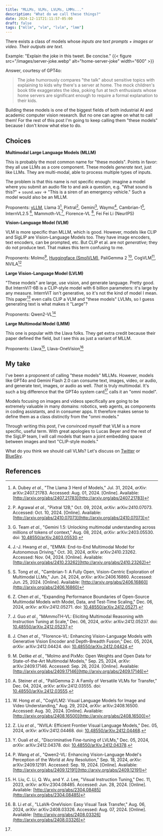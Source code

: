 ```yaml
---
title: "MLLMs, VLMs, LVLMs, LMMs..."
description: "What do we call these things?"
date: 2024-12-11T21:11:57-05:00
draft: false
tags: ["mllm", "vlm", "lvlm", "lmm"]
---
```




There exists a class of models whose *inputs are text prompts + images or video. Their outputs are text.* 

Example:  "Explain the joke in this tweet. Be concise."
{{< figure src="/images/server-joke.webp" alt="home-server-joke" width="600" >}}

Answer, courtesy of GPT4o:
> The joke humorously compares "the talk" about sensitive topics with explaining to kids why there's a server at home. The mock children's book title exaggerates the idea, poking fun at tech enthusiasts whose home servers are significant enough to require a formal explanation to their kids.

Building these models is one of the biggest fields of both industrial AI and academic computer vision research. But no one can agree on what to call them! For the rest of this post I'm going to keep calling them "these models" because I don't know what else to do.

## Choices

**Multimodal Large Language Models (MLLM)**

This is probably the most common name for "these models". Points in favor: they all use LLMs as a core component. These models *generate text*, just like LLMs. They are multi-modal, able to process multiple types of inputs.

The problem is that this name is not specific enough: imagine a model where you submit an audio file to and ask a question, e.g. "What sound is this?"  + `sound.wav` -> "This is a siren of an emergency vehicle." Such a model would also be an MLLM. 

Proponents: [vLLM](https://docs.vllm.ai/en/latest/usage/multimodal_inputs.html#multimodal-inputs), Llama 3[^1], Pixtral[^2], Gemini[^3], Waymo[^4], Cambrian-1[^5], InternVL2.5 [^6], Mammoth-VL[^7], Florence-VL [^8], Fei Fei Li (NeurIPS)

**Vision-Language Model (VLM)**

VLM is more specific than MLLM, which is good. However, models like CLIP and SigLIP are Vision-Language Models too. They have image encoders, text encoders, can be prompted, etc. But CLIP et al. are not *generative*; they do not produce text. That makes this term confusing to me.  

Proponents: Molmo[^9], [Huggingface (SmolVLM)](https://huggingface.co/blog/smolvlm), PaliGemma 2 [^10], CogVLM[^11], NVILA[^12]

**Large Vision-Language Model (LVLM)**

"These models" are large, use vision, and generate language. Pretty good. But InternViT-6B is a CLIP-style model with 6 billion parameters: it's large by any measure. InternViT isn't generative, so it's not the kind of model I mean. This paper[^16] even calls CLIP a VLM and "these models" LVLMs, so I guess generating text is what makes it "Large"?

Proponents: Qwen2-VL[^13]

**Large Multimodal Model (LMM)**

This one is popular with the Llava folks. They get extra credit because their paper defined the field, but I see this as just a variant of MLLM. 

Proponents: Llava[^14], Llava-OneVision[^15]

## My take

I've been a proponent of calling "these models" MLLMs. However, models like GPT4o and Gemini Flash 2.0 can consume text, images, video, or audio, and generate text, images, or audio as well. *That* is truly multimodal. It's such a big difference that the GPT4o system card[^17] calls it an "omni model". 

Models focusing on images and videos specifically are going to be extremely valuable in many domains: robotics, web agents, as components in coding assistants, and in consumer apps. It therefore makes sense to define them as a class distinctly from the "omni models." 

Through writing this post, I've convinced myself that VLM is a more specific, useful term. With great apologies to Lucas Beyer and the rest of the SigLIP team, I will call models that learn a joint embedding space between images and text "CLIP-style models."

What do you think we should call VLMs? Let's discuss on [Twitter](https://x.com/jbohnslav/status/1867246633567809725) or [BlueSky](https://bsky.app/profile/jbohnslav.bsky.social/post/3ld4p735ul22q). 

## References

[^1]: A. Dubey _et al._, "The Llama 3 Herd of Models," Jul. 31, 2024, _arXiv_: arXiv:2407.21783. Accessed: Aug. 01, 2024. [Online]. Available: [http://arxiv.org/abs/2407.21783](http://arxiv.org/abs/2407.21783)

[^2]: P. Agrawal _et al._, "Pixtral 12B," Oct. 09, 2024, _arXiv_: arXiv:2410.07073. Accessed: Oct. 10, 2024. [Online]. Available: [http://arxiv.org/abs/2410.07073](http://arxiv.org/abs/2410.07073)

[^3]: G. Team _et al._, "Gemini 1.5: Unlocking multimodal understanding across millions of tokens of context," Aug. 08, 2024, _arXiv_: arXiv:2403.05530. doi: [10.48550/arXiv.2403.05530](https://doi.org/10.48550/arXiv.2403.05530).

[^4]: J.-J. Hwang _et al._, "EMMA: End-to-End Multimodal Model for Autonomous Driving," Oct. 30, 2024, _arXiv_: arXiv:2410.23262. Accessed: Nov. 04, 2024. [Online]. Available: [http://arxiv.org/abs/2410.23262](http://arxiv.org/abs/2410.23262)

[^5]: S. Tong _et al._, "Cambrian-1: A Fully Open, Vision-Centric Exploration of Multimodal LLMs," Jun. 24, 2024, _arXiv_: arXiv:2406.16860. Accessed: Jun. 25, 2024. [Online]. Available: [http://arxiv.org/abs/2406.16860](http://arxiv.org/abs/2406.16860)

[^6]: Z. Chen _et al._, "Expanding Performance Boundaries of Open-Source Multimodal Models with Model, Data, and Test-Time Scaling," Dec. 06, 2024, _arXiv_: arXiv:2412.05271. doi: [10.48550/arXiv.2412.05271](https://doi.org/10.48550/arXiv.2412.05271).

[^7]: J. Guo _et al._, "MAmmoTH-VL: Eliciting Multimodal Reasoning with Instruction Tuning at Scale," Dec. 06, 2024, _arXiv_: arXiv:2412.05237. doi: [10.48550/arXiv.2412.05237](https://doi.org/10.48550/arXiv.2412.05237).

[^8]: J. Chen _et al._, "Florence-VL: Enhancing Vision-Language Models with Generative Vision Encoder and Depth-Breadth Fusion," Dec. 05, 2024, _arXiv_: arXiv:2412.04424. doi: [10.48550/arXiv.2412.04424](https://doi.org/10.48550/arXiv.2412.04424).

[^9]: M. Deitke _et al._, "Molmo and PixMo: Open Weights and Open Data for State-of-the-Art Multimodal Models," Sep. 25, 2024, _arXiv_: arXiv:2409.17146. Accessed: Sep. 26, 2024. [Online]. Available: [http://arxiv.org/abs/2409.17146](http://arxiv.org/abs/2409.17146)

[^10]: A. Steiner _et al._, "PaliGemma 2: A Family of Versatile VLMs for Transfer," Dec. 04, 2024, _arXiv_: arXiv:2412.03555. doi: [10.48550/arXiv.2412.03555](https://doi.org/10.48550/arXiv.2412.03555).

[^11]: W. Hong _et al._, "CogVLM2: Visual Language Models for Image and Video Understanding," Aug. 29, 2024, _arXiv_: arXiv:2408.16500. Accessed: Aug. 30, 2024. [Online]. Available: [http://arxiv.org/abs/2408.16500](http://arxiv.org/abs/2408.16500)

[^12]: Z. Liu _et al._, "NVILA: Efficient Frontier Visual Language Models," Dec. 05, 2024, _arXiv_: arXiv:2412.04468. doi: [10.48550/arXiv.2412.04468](https://doi.org/10.48550/arXiv.2412.04468).

[^13]: P. Wang _et al._, "Qwen2-VL: Enhancing Vision-Language Model's Perception of the World at Any Resolution," Sep. 18, 2024, _arXiv_: arXiv:2409.12191. Accessed: Sep. 19, 2024. [Online]. Available: [http://arxiv.org/abs/2409.12191](http://arxiv.org/abs/2409.12191)

[^14]: H. Liu, C. Li, Q. Wu, and Y. J. Lee, "Visual Instruction Tuning," Dec. 11, 2023, _arXiv_: arXiv:2304.08485. Accessed: Jun. 28, 2024. [Online]. Available: [http://arxiv.org/abs/2304.08485](http://arxiv.org/abs/2304.08485)

[^15]: B. Li _et al._, "LLaVA-OneVision: Easy Visual Task Transfer," Aug. 06, 2024, _arXiv_: arXiv:2408.03326. Accessed: Aug. 07, 2024. [Online]. Available: [http://arxiv.org/abs/2408.03326](http://arxiv.org/abs/2408.03326)

[^16]: Y. Ouali _et al._, "Discriminative Fine-tuning of LVLMs," Dec. 05, 2024, _arXiv_: arXiv:2412.04378. doi: [10.48550/arXiv.2412.04378](https://doi.org/10.48550/arXiv.2412.04378).

[^17]: 